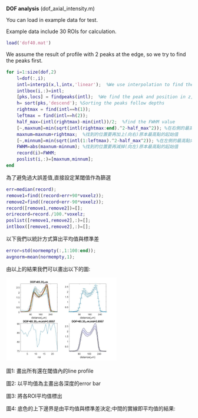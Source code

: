 **DOF analysis**  (dof_axial_intensity.m)

You can load in example data for test.

Example data include 30 ROIs for calculation.

```matlab
load('dof40.mat')
```

We assume the result of profile with 2 peaks at the edge, so we try to find the peaks first.

```matlab
for i=1:size(dof,2)
    l=dof(:,i);
    intl=interp1(x,l,intx,'linear');  %We use interpolation to find the position corresponding to specific value
    intlbox(i,:)=intl;
    [pks,locs] = findpeaks(intl);  %We find the peak and position in z, we expect to find 2 peaks, if it can find only one or more than 2, it will show you error.
    h= sort(pks,'descend'); %Sorting the peaks follow depths
    rightmax = find(intl==h(1));
    leftmax = find(intl==h(2));
    half_max=(intl(rightmax)-min(intl))/2;  %find the FWHM value
    [~,maxnum]=min(sqrt(intl(rightmax:end).^2-half_max^2)); %在右側的最高點向右找,找到最接近FWHM的位置,也就是與FWHM相對距離最短的
    maxnum=maxnum+rightmax;  %找到的位置要再加上(向右)原本最高點的起始值
    [~,minnum]=min(sqrt(intl(1:leftmax).^2-half_max^2)); %在左側的最高點向左找,找到最接近FWHM的位置,也就是與FWHM相對距離最短的
    FWHM=abs(maxnum-minnum); %找到的位置要再減掉(向左)原本最高點的起始值
    record(i)=FWHM;
    poslist(i,:)=[maxnum,minnum];
end
```

為了避免過大誤差值,直接設定某閾值作為篩選

```matlab
err=median(record);
remove1=find((record>err+90*voxelz));
remove2=find((record<err-90*voxelz));
record([remove1,remove2])=[];
orirecord=record./100.*voxelz;
poslist([remove1,remove2],:)=[];
intlbox([remove1,remove2],:)=[];
```

以下我們以統計方式算出平均值與標準差

```matlab
error=std(normempty(:,1:100:end));
avgnorm=mean(normempty,1);
```

由以上的結果我們可以畫出以下的圖:

<img src="DOF_4panels_fig.jpg" alt="practical DOF analysis" width="300" >

圖1: 畫出所有還在閾值內的line profile

圖2: 以平均值為主畫出各深度的error bar

圖3: 將各ROI平均值標出

圖4: 底色的上下邊界是由平均值與標準差決定;中間的實線即平均值的結果:


